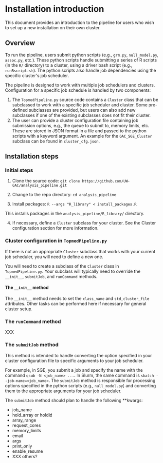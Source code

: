 # Installation introduction

This document provides an introduction to the pipeline for users who wish to set up a new installation on their own cluster.

## Overview

To run the pipeline, users submit python scripts (e.g., `grm.py`, `null_model.py`, `assoc.py`, etc.).
These python scripts handle submitting a series of R scripts (in the `R/` directory) to a cluster, using a driver bash script (e.g., `runRscript.sh`).
The python scripts also handle job dependencies using the specific cluster's job scheduler.

The pipeline is designed to work with multiple job schedulers and clusters.
Configuration for a specific job schedule is handled by two components:

1. The `TopmedPipeline.py` source code contains a `Cluster` class that can be subclassed to work with a specific job scheduler and cluster. Some pre-defined subclasses are provided, but users can also add new subclasses if one of the existing subclasses does not fit their cluster.
2. The user can provide a cluster configuration file containing job submission options, e.g., the queue to submit to, memory limits, etc. These are stored in JSON format in a file and passed to the python scripts with a keyword argument. An example for the `GAC_SGE_Cluster` subclass can be found in `cluster_cfg.json`.

## Installation steps

### Initial steps

1. Clone the source code: `git clone https://github.com/UW-GAC/analysis_pipeline.git`

2. Change to the repo directory: `cd analysis_pipeline`

3. Install packages: `R --args "R_library" < install_packages.R`

This installs packages in the `analysis_pipeline/R_library/` directory.

4. If necessary, define a `Cluster` subclass for your cluster. See the Cluster configuration section for more information.


### Cluster configuration in `TopmedPipeline.py`

If there is not an appropriate `Cluster` subclass that works with your current job scheduler, you will need to define a new one.

You will need to create a subclass of the `Cluster` class in `TopmedPipeline.py`.
Your subclass will typically need to override the `__init__`, `submitJob`, and `runCommand` methods.

#### The `__init__` method

The `__init__` method needs to set the `class_name` and `std_cluster_file` attributes.
Other tasks can be performed here if necessary for general cluster setup.

### The `runCommand` method

XXX

### The `submitJob` method

This method is intended to handle converting the option specified in your cluster configuration file to specific arguments to your job scheduler.

For example, in SGE, you submit a job and specify the name with the command `qsub -N <job_name> ...`.
In Slurm, the same command is `sbatch --job-name=<job_name>`.
The `submitJob` method is responsible for processing options specified in the python scripts (e.g., `null_model.py`) and converting them to the appropriate arguments for your job scheduler.

The `submitJob` method should plan to handle the following **kwargs:

- job_name
- hold_array or holdid
- array_range
- request_cores
- memory_limits
- email
- args
- print_only
- enable_resume
- XXX others?
